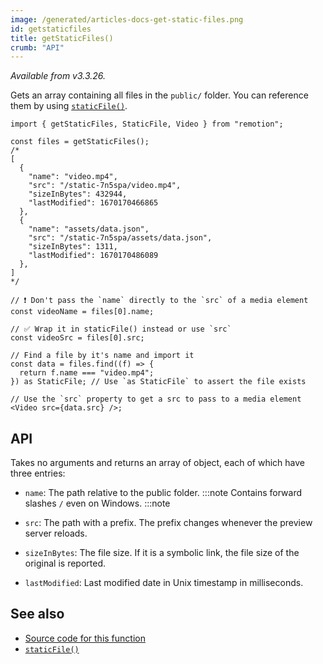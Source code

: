 ```yaml
---
image: /generated/articles-docs-get-static-files.png
id: getstaticfiles
title: getStaticFiles()
crumb: "API"
---
```


_Available from v3.3.26._

Gets an array containing all files in the `public/` folder. You can reference them by using [`staticFile()`](/docs/staticfile).

```tsx twoslash title="example.ts"
import { getStaticFiles, StaticFile, Video } from "remotion";

const files = getStaticFiles();
/*
[
  {
    "name": "video.mp4",
    "src": "/static-7n5spa/video.mp4",
    "sizeInBytes": 432944,
    "lastModified": 1670170466865
  },
  {
    "name": "assets/data.json",
    "src": "/static-7n5spa/assets/data.json",
    "sizeInBytes": 1311,
    "lastModified": 1670170486089
  },
]
*/

// ❗ Don't pass the `name` directly to the `src` of a media element
const videoName = files[0].name;

// ✅ Wrap it in staticFile() instead or use `src`
const videoSrc = files[0].src;

// Find a file by it's name and import it
const data = files.find((f) => {
  return f.name === "video.mp4";
}) as StaticFile; // Use `as StaticFile` to assert the file exists

// Use the `src` property to get a src to pass to a media element
<Video src={data.src} />;
```

## API

Takes no arguments and returns an array of object, each of which have three entries:

- `name`: The path relative to the public folder.
  :::note
  Contains forward slashes `/` even on Windows.
  :::note

- `src`: The path with a prefix. The prefix changes whenever the preview server reloads.
- `sizeInBytes`: The file size. If it is a symbolic link, the file size of the original is reported.
- `lastModified`: Last modified date in Unix timestamp in milliseconds.

## See also

- [Source code for this function](https://github.com/remotion-dev/remotion/blob/main/packages/core/src/get-static-files.ts)
- [`staticFile()`](/docs/staticfile)
